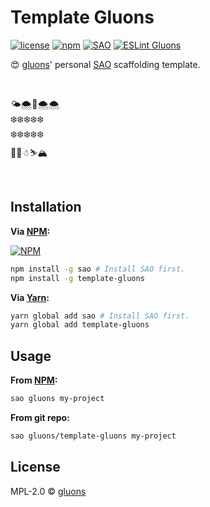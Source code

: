 # Template Gluons
[![license](https://img.shields.io/github/license/gluons/template-gluons.svg?style=flat-square)](./LICENSE)
[![npm](https://img.shields.io/npm/v/template-gluons.svg?style=flat-square)](https://www.npmjs.com/package/template-gluons)
[![SAO](https://img.shields.io/badge/⚔️%20SAO-gluons-ff69b4.svg?style=flat-square)](https://sao.js.org/)
[![ESLint Gluons](https://img.shields.io/badge/code%20style-gluons-9C27B0.svg?style=flat-square)](https://github.com/gluons/eslint-config-gluons)

😍 [gluons](https://github.com/gluons)' personal [SAO](https://github.com/egoist/sao) scaffolding template.


<br>

🌤🌨🚀🌨🌨  
❄️❄️❄️❄️❄️  
❄️❄️❄️❄️❄️  
🎄🎄☃⛷🏔

<br>

## Installation

**Via [NPM](https://www.npmjs.com):**

[![NPM](https://nodei.co/npm/template-gluons.png?compact=true)](https://www.npmjs.com/package/template-gluons)

```bash
npm install -g sao # Install SAO first.
npm install -g template-gluons
```

**Via [Yarn](https://yarnpkg.com):**

```bash
yarn global add sao # Install SAO first.
yarn global add template-gluons
```

## Usage

**From [NPM](https://www.npmjs.com):**

```bash
sao gluons my-project
```

**From git repo:**

```bash
sao gluons/template-gluons my-project
```

## License

MPL-2.0 &copy; [gluons](https://github.com/gluons)
